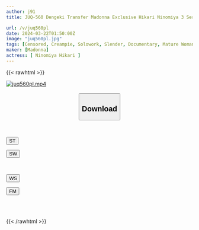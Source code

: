 ```yaml
---
author: j91
title: JUQ-560 Dengeki Transfer Madonna Exclusive Hikari Ninomiya 3 Serious Sweaty Creampie Shots In Dengeki

url: /v/juq560pl
date: 2024-03-22T01:50:00Z
image: "juq560pl.jpg"
tags: [Censored, Creampie, Solowork, Slender, Documentary, Mature Woman, Kiss	]
maker: [Madonna]
actress: [ Ninomiya Hikari ]
---
```



{{< rawhtml >}}

<div class="video" data-videoid="GQ0GXdWkmei1pxz">
    <a href="javascript:;">
        <img src="/v/juq560pl/juq560pl.jpg" width="WIDTH" height="HEIGHT" alt="juq560pl.mp4" loading="lazy">
    </a>
</div>

<script type="text/javascript" src="https://j91.asia/asset/on-demand-st.js"></script>

<br>
  <link rel="stylesheet" href="https://j91.asia/asset/bs5.css">
  
  <center>
  <button class="btn btn-primary" type="button" data-bs-toggle="collapse" data-bs-target=".multi-collapse" aria-expanded="false" aria-controls="multiCollapseExample1 multiCollapseExample2"><h2>Download</h2></button></center>
</p>
<div class="row">
  <div class="col">
    <div class="collapse multi-collapse" id="multiCollapseExample1">
      <div class="card card-body">
	      	      <br>
<div class="buttons">  
<p><a href="https://streamtape.to/v/GQ0GXdWkmei1pxz" target="_blank"><button class="btn-hover color-3"><i class="fa fa-download"></i> ST</button></a></p>
<p><a href="https://asnwish.com/71bdkb4mwm33" target="_blank"><button class="btn-hover color-2"><i class="fa fa-download"></i> SW</button></a></p></div>
    </div>
  </div>
</div>
  <div class="col">
    <div class="collapse multi-collapse" id="multiCollapseExample2">
      <div class="card card-body">
	      <br>
<div class="buttons">
<p><a href="https://wolfstream.tv/cz3ym2pjdpdc"><button class="btn-hover color-9"><i class="fa fa-download"></i> WS</button></a></p>
<p><a href="https://filemoon.sx/d/knso2epiodwq"><button class="btn-hover color-8"><i class="fa fa-download"></i> FM</button></a></p></div>
<br><br>
      </div>
    </div>
  </div>
</div>

{{< /rawhtml >}}